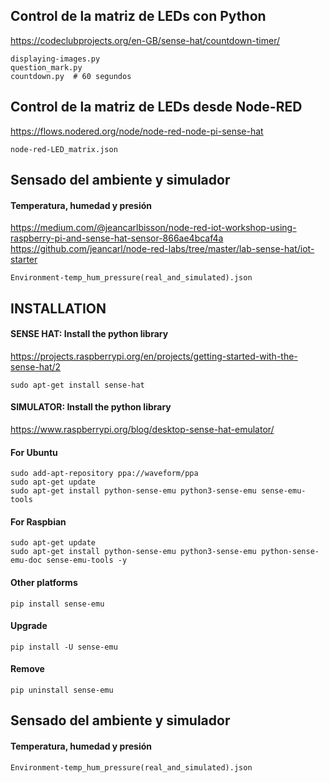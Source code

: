 

## Control de la matriz de LEDs con Python
https://codeclubprojects.org/en-GB/sense-hat/countdown-timer/
```
displaying-images.py
question_mark.py
countdown.py  # 60 segundos
```
## Control de la matriz de LEDs desde Node-RED
https://flows.nodered.org/node/node-red-node-pi-sense-hat
```
node-red-LED_matrix.json
```

## Sensado del ambiente y simulador
#### Temperatura, humedad y presión
https://medium.com/@jeancarlbisson/node-red-iot-workshop-using-raspberry-pi-and-sense-hat-sensor-866ae4bcaf4a
https://github.com/jeancarl/node-red-labs/tree/master/lab-sense-hat/iot-starter
```
Environment-temp_hum_pressure(real_and_simulated).json
```
## INSTALLATION

#### SENSE HAT: Install the python library
https://projects.raspberrypi.org/en/projects/getting-started-with-the-sense-hat/2
```
sudo apt-get install sense-hat
```
#### SIMULATOR: Install the python library
https://www.raspberrypi.org/blog/desktop-sense-hat-emulator/
#### For Ubuntu
```
sudo add-apt-repository ppa://waveform/ppa
sudo apt-get update
sudo apt-get install python-sense-emu python3-sense-emu sense-emu-tools
```
#### For Raspbian
```
sudo apt-get update
sudo apt-get install python-sense-emu python3-sense-emu python-sense-emu-doc sense-emu-tools -y
```

#### Other platforms
```pip install sense-emu```
#### Upgrade
```pip install -U sense-emu```
#### Remove
```pip uninstall sense-emu```

## Sensado del ambiente y simulador
#### Temperatura, humedad y presión
```Environment-temp_hum_pressure(real_and_simulated).json```
